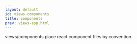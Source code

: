 ```yaml
---
layout: default
id: views-components
title: components
prev: views-app.html
---
```


<!-- views/components下放置任何react组件，这个目录不在koa-cola的约定目录里面，意思就是koa-cola项目可以没有这个目录。 -->

views/components place react component files by convention.